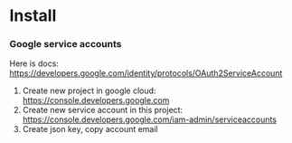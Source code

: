 Install
========

### Google service accounts

Here is docs: https://developers.google.com/identity/protocols/OAuth2ServiceAccount

1. Create new project in google cloud: https://console.developers.google.com
1. Create new service account in this project: https://console.developers.google.com/iam-admin/serviceaccounts
3. Create json key, copy account email


